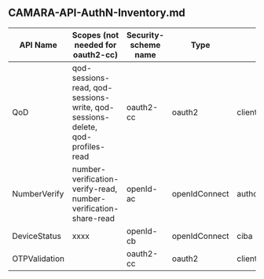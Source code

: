 ## CAMARA-API-AuthN-Inventory.md

| API Name | Scopes (not needed for oauth2-cc) | Security-scheme name | Type | Flow |
| -------- | ------ | ------------- | ---- | ---- |
| QoD | qod-sessions-read, qod-sessions-write, qod-sessions-delete, qod-profiles-read |oauth2-cc | oauth2 | clientCredentials |
| NumberVerify |number-verification-verify-read, number-verification-share-read | openId-ac | openIdConnect | authorizationCode |
| DeviceStatus |xxxx| openId-cb | openIdConnect | ciba |
| OTPValidation ||oauth2-cc | oauth2 | clientCredentials |

